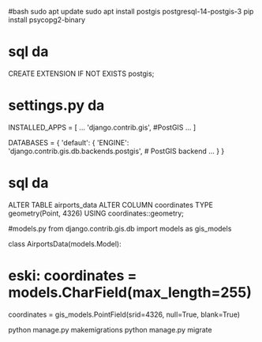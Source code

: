 
#bash
sudo apt update
sudo apt install postgis postgresql-14-postgis-3
pip install psycopg2-binary


# sql da 
CREATE EXTENSION IF NOT EXISTS postgis;



# settings.py da
INSTALLED_APPS = [
    ...
    'django.contrib.gis',  #PostGIS 
    ... 
]

DATABASES = {
    'default': {
        'ENGINE': 'django.contrib.gis.db.backends.postgis',  # PostGIS backend
        ...
    }
}



# sql da
ALTER TABLE airports_data ALTER COLUMN coordinates TYPE geometry(Point, 4326) USING coordinates::geometry;

#models.py
from django.contrib.gis.db import models as gis_models 

class AirportsData(models.Model): 
  # eski: coordinates = models.CharField(max_length=255) 
  coordinates = gis_models.PointField(srid=4326, 
  null=True, blank=True) 
  

python manage.py makemigrations 
python manage.py migrate


